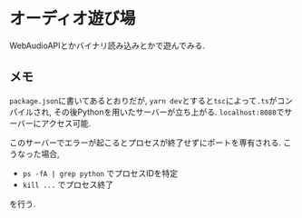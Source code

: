 # オーディオ遊び場

WebAudioAPIとかバイナリ読み込みとかで遊んでみる.

## メモ

`package.json`に書いてあるとおりだが, `yarn dev`とすると`tsc`によって`.ts`がコンパイルされ, その後Pythonを用いたサーバーが立ち上がる.
`localhost:8080`でサーバーにアクセス可能.

このサーバーでエラーが起こるとプロセスが終了せずにポートを専有される.
こうなった場合,

- `ps -fA | grep python` でプロセスIDを特定
- `kill ...` でプロセス終了

を行う.

